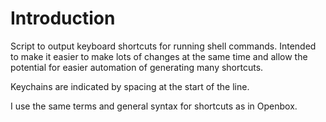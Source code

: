 # Introduction
Script to output keyboard shortcuts for running shell commands. Intended to make it easier to make lots of changes at the same time and allow the potential for easier automation of generating many shortcuts.

Keychains are indicated by spacing at the start of the line.

I use the same terms and general syntax for shortcuts as in Openbox.

